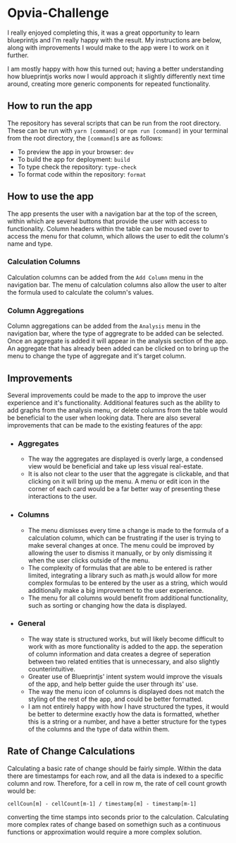 # Opvia-Challenge

I really enjoyed completing this, it was a great opportunity to learn blueprintjs and I'm really happy with the result. My instructions are below, along with improvements I would make to the app were I to work on it further.

I am mostly happy with how this turned out; having a better understanding how blueprintjs works now I would approach it slightly differently next time around, creating more generic components for repeated functionality.
## How to run the app

The repository has several scripts that can be run from the root directory. These can be run with `yarn [command]` or `npm run [command]` in your terminal from the root directory, the `[command]`s are as follows:

-   To preview the app in your browser: `dev`
-   To build the app for deployment: `build`
-   To type check the repository: `type-check`
-   To format code within the repository: `format`

## How to use the app

The app presents the user with a navigation bar at the top of the screen, within which are several buttons that provide the user with access to functionality. Column headers within the table can be moused over to access the menu for that column, which allows the user to edit the column's name and type.

### Calculation Columns

Calculation columns can be added from the `Add Column` menu in the navigation bar. The menu of calculation columns also allow the user to alter the formula used to calculate the column's values.

### Column Aggregations

Column aggregations can be added from the `Analysis` menu in the navigation bar, where the type of aggregrate to be added can be selected. Once an aggregate is added it will appear in the analysis section of the app.
An aggregate that has already been added can be clicked on to bring up the menu to change the type of aggregate and it's target column.

## Improvements

Several improvements could be made to the app to improve the user experience and it's functionality. Additional features such as the ability to add graphs from the analysis menu, or delete columns from the table would be beneficial to the user when looking data. There are also several improvements that can be made to the existing features of the app:

-   ### Aggregates

    -   The way the aggregates are displayed is overly large, a condensed view would be beneficial and take up less visual real-estate.
    -   It is also not clear to the user that the aggregate is clickable, and that clicking on it will bring up the menu. A menu or edit icon in the corner of each card would be a far better way of presenting these interactions to the user.

-   ### Columns

    -   The menu dismisses every time a change is made to the formula of a calculation column, which can be frustrating if the user is trying to make several changes at once. The menu could be improved by allowing the user to dismiss it manually, or by only dismissing it when the user clicks outside of the menu.
    -   The complexity of formulas that are able to be entered is rather limited, integrating a library such as math.js would allow for more complex formulas to be entered by the user as a string, which would additionally make a big improvement to the user experience.
    -   The menu for all columns would benefit from additional functionality, such as sorting or changing how the data is displayed.

-   ### General
    -   The way state is structured works, but will likely become difficult to work with as more functionality is added to the app. the seperation of column information and data creates a degree of seperation between two related entities that is unnecessary, and also slightly counterintuitive.
    -   Greater use of Blueprintjs' intent system would improve the visuals of the app, and help better guide the user through its' use.
    -   The way the menu icon of columns is displayed does not match the styling of the rest of the app, and could be better formatted.
    -   I am not entirely happy with how I have structured the types, it would be better to determine exactly how the data is formatted, whether this is a string or a number, and have a better structure for the types of the columns and the type of data within them.

## Rate of Change Calculations
Calculating a basic rate of change should be fairly simple. Within the data there are timestamps for each row, and all the data is indexed to a specific column and row. Therefore, for a cell in row m, the rate of cell count growth would be:

`cellCoun[m] - cellCount[m-1] / timestamp[m] - timestamp[m-1]`

converting the time stamps into seconds prior to the calculation. Calculating more complex rates of change based on somethign such as a continuous functions or approximation would require a more complex solution.